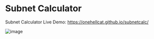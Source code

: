 # Subnet Calculator
 Subnet Calculator 
 Live Demo:
https://onehellcat.github.io/subnetcalc/

![image](https://github.com/onehellcat/subnetcalc/assets/43723078/d48ade51-cec8-424a-9e6c-4ab418787a8b)


